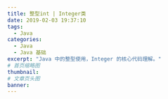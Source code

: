 ```yaml
---
title: 整型int | Integer类
date: 2019-02-03 19:37:10
tags:
  - Java
categories:
  - Java
  - Java 基础
excerpt: "Java 中的整型使用，Integer 的核心代码理解。"
# 首页缩略图
thumbnail:
# 文章页头图
banner:
---
```

